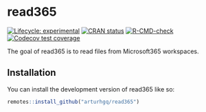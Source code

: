 
<!-- README.md is generated from README.Rmd. Please edit that file -->

# read365

<!-- badges: start -->

[![Lifecycle:
experimental](https://img.shields.io/badge/lifecycle-experimental-orange.svg)](https://lifecycle.r-lib.org/articles/stages.html#experimental)
[![CRAN
status](https://www.r-pkg.org/badges/version/microsoft365)](https://CRAN.R-project.org/package=microsoft365)
[![R-CMD-check](https://github.com/arturhgq/microsoft365/actions/workflows/R-CMD-check.yaml/badge.svg)](https://github.com/arturhgq/microsoft365/actions/workflows/R-CMD-check.yaml)
[![Codecov test
coverage](https://codecov.io/gh/arturhgq/microsoft365/branch/master/graph/badge.svg)](https://app.codecov.io/gh/arturhgq/microsoft365?branch=master)
<!-- badges: end -->

The goal of read365 is to read files from Microsoft365 workspaces.

## Installation

You can install the development version of read365 like so:

``` r
remotes::install_github("arturhgq/read365")
```
